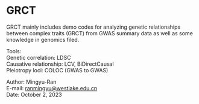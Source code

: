 # GRCT
GRCT mainly includes demo codes for analyzing genetic relationships between complex traits (GRCT) from GWAS summary data as well as some knowledge in genomics filed.  
  
Tools:  
Genetic correlation: LDSC  
Causative relationship: LCV, BiDirectCausal    
Pleiotropy loci: COLOC (GWAS to GWAS)  
  
Author: Mingyu-Ran  
E-mail: ranmingyu@westlake.edu.cn  
Date: October 2, 2023
